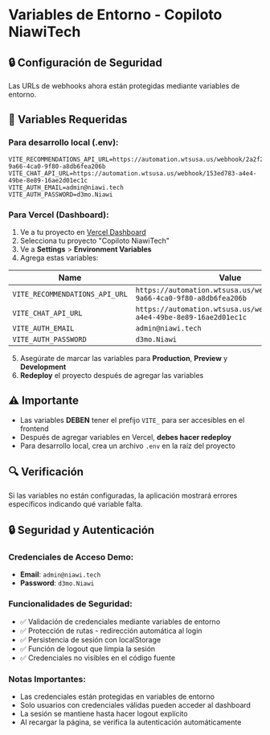 # Variables de Entorno - Copiloto NiawiTech

## 🔒 Configuración de Seguridad

Las URLs de webhooks ahora están protegidas mediante variables de entorno.

## 📝 Variables Requeridas

### Para desarrollo local (.env):
```
VITE_RECOMMENDATIONS_API_URL=https://automation.wtsusa.us/webhook/2a2f2d36-9a66-4ca0-9f80-a8db6fea206b
VITE_CHAT_API_URL=https://automation.wtsusa.us/webhook/153ed783-a4e4-49be-8e89-16ae2d01ec1c
VITE_AUTH_EMAIL=admin@niawi.tech
VITE_AUTH_PASSWORD=d3mo.Niawi
```

### Para Vercel (Dashboard):

1. Ve a tu proyecto en [Vercel Dashboard](https://vercel.com/dashboard)
2. Selecciona tu proyecto "Copiloto NiawiTech"
3. Ve a **Settings** > **Environment Variables**
4. Agrega estas variables:

| Name | Value |
|------|-------|
| `VITE_RECOMMENDATIONS_API_URL` | `https://automation.wtsusa.us/webhook/2a2f2d36-9a66-4ca0-9f80-a8db6fea206b` |
| `VITE_CHAT_API_URL` | `https://automation.wtsusa.us/webhook/153ed783-a4e4-49be-8e89-16ae2d01ec1c` |
| `VITE_AUTH_EMAIL` | `admin@niawi.tech` |
| `VITE_AUTH_PASSWORD` | `d3mo.Niawi` |

5. Asegúrate de marcar las variables para **Production**, **Preview** y **Development**
6. **Redeploy** el proyecto después de agregar las variables

## ⚠️ Importante

- Las variables **DEBEN** tener el prefijo `VITE_` para ser accesibles en el frontend
- Después de agregar variables en Vercel, **debes hacer redeploy**
- Para desarrollo local, crea un archivo `.env` en la raíz del proyecto

## 🔍 Verificación

Si las variables no están configuradas, la aplicación mostrará errores específicos indicando qué variable falta.

## 🔒 Seguridad y Autenticación

### Credenciales de Acceso Demo:
- **Email**: `admin@niawi.tech`
- **Password**: `d3mo.Niawi`

### Funcionalidades de Seguridad:
- ✅ Validación de credenciales mediante variables de entorno
- ✅ Protección de rutas - redirección automática al login
- ✅ Persistencia de sesión con localStorage
- ✅ Función de logout que limpia la sesión
- ✅ Credenciales no visibles en el código fuente

### Notas Importantes:
- Las credenciales están protegidas en variables de entorno
- Solo usuarios con credenciales válidas pueden acceder al dashboard
- La sesión se mantiene hasta hacer logout explícito
- Al recargar la página, se verifica la autenticación automáticamente 
